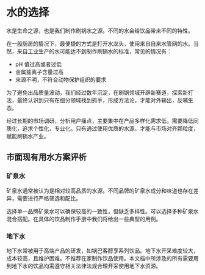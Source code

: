 # 水的选择

水是生命之源，也是我们制作刷锅水之源。不同的水会给饮品带来不同的特性。

在一般厨房的情况下，最便捷的方式是打开水龙头，使用来自自来水管网的水。当然，来自工业生产的水可能达不到制作刷锅水的标准，常见的情况有：

- pH 值过高或者过低
- 金属盐离子含量过高
- 来源不明，不符合动物保护组织的要求

为了避免出品质量波动，我们经过数年沉淀，在刷锅领域开辟新赛道，探索新打法，最终认识到只有在细分领域找到抓手，形成方法论，才能对外输出，反哺生态。

经过长期的市场调研，分析用户痛点，主要集中在产品多样化需求低，需要降低同质化，追求个性化，专业化。只有通过使用优质的水源，才能与市场对齐颗粒度，赋能刷锅水产业。

## 市面现有用水方案评析

### 矿泉水

矿泉水通常被认为是相对较高品质的水源。不同品牌的矿泉水成分和味道也存在差异，需要进行严格筛选和配比。

选择单一品牌矿泉水可以确保较高的一致性，但缺乏多样性。可以选择多种矿泉水混合搭配。在具体的饮品制作手册中我们将给出一些典型的用例。

### 地下水

地下水常被用于高端产品的研发，如锅巴客醇享系列饮品。地下水开采难度较大，成本较高，且维护困难。不推荐在家制作饮品使用。本文档中所涉及的所有需要用到地下水的饮品均需遵守相关法律法规合理开采使用地下水资源。